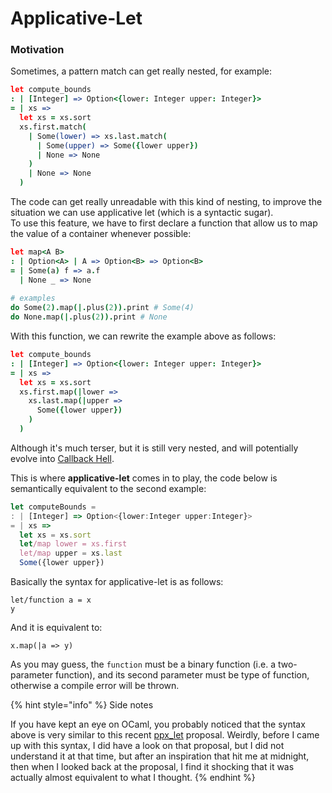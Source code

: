 # Applicative-Let

### Motivation

Sometimes, a pattern match can get really nested, for example:

```coffeescript
let compute_bounds
: | [Integer] => Option<{lower: Integer upper: Integer}>
= | xs => 
  let xs = xs.sort
  xs.first.match(
    | Some(lower) => xs.last.match(
      | Some(upper) => Some({lower upper})
      | None => None
    )
    | None => None
  )
```

The code can get really unreadable with  this kind of nesting, to improve the situation we can use applicative let \(which is a syntactic sugar\).   
To use this feature, we have to first declare a function that allow us to map the value of a container whenever possible:

```coffeescript
let map<A B>
: | Option<A> | A => Option<B> => Option<B>
= | Some(a) f => a.f
  | None _ => None
  
# examples
do Some(2).map(|.plus(2)).print # Some(4)
do None.map(|.plus(2)).print # None
```

With this function, we can rewrite the example above as follows:

```coffeescript
let compute_bounds
: | [Integer] => Option<{lower: Integer upper: Integer}>
= | xs => 
  let xs = xs.sort
  xs.first.map(|lower => 
    xs.last.map(|upper =>
      Some({lower upper})
    )
  )
```

Although it's much terser, but it is still very nested, and will potentially evolve into [Callback Hell](http://callbackhell.com/).    


This is where **applicative-let** comes in to play, the code below is semantically equivalent to the second example:

```typescript
let computeBounds =
: | [Integer] => Option<{lower:Integer upper:Integer}>
= | xs => 
  let xs = xs.sort
  let/map lower = xs.first
  let/map upper = xs.last
  Some({lower upper}) 
```

Basically the syntax for applicative-let is as follows:

```text
let/function a = x
y
```

And it is equivalent to:

```text
x.map(|a => y)
```

As you may guess, the `function` must be a binary function \(i.e. a two-parameter function\), and its second parameter must be type of function, otherwise a compile error will be thrown. 

{% hint style="info" %}
Side notes

If you have kept an eye on OCaml, you probably noticed that the syntax above is very similar to this recent [ppx\_let](https://github.com/janestreet/ppx_let) proposal. Weirdly, before I came up with this syntax, I did have a look on that proposal, but I did not understand it at that time, but after an inspiration that hit me at midnight, then when I looked back at the proposal, I find it shocking that it was actually almost equivalent to what I thought.
{% endhint %}

